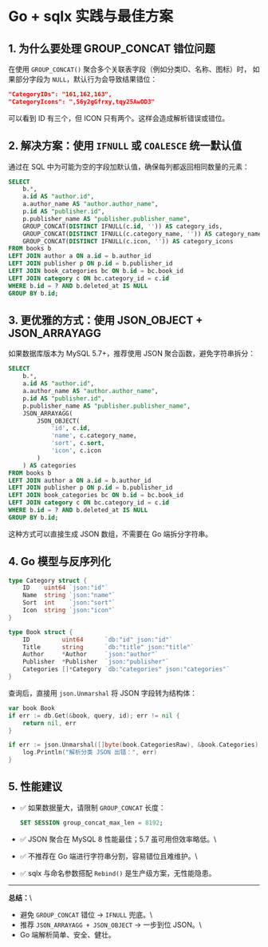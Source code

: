 # Go + sqlx 实践与最佳方案

## 1. 为什么要处理 GROUP_CONCAT 错位问题

在使用 `GROUP_CONCAT()` 聚合多个关联表字段（例如分类ID、名称、图标）时，
如果部分字段为 `NULL`，默认行为会导致结果错位：

``` json
"CategoryIDs": "161,162,163",
"CategoryIcons": ",S6y2gGfrxy,tqy25AwOD3"
```

可以看到 ID 有三个，但 ICON 只有两个。这样会造成解析错误或错位。

## 2. 解决方案：使用 `IFNULL` 或 `COALESCE` 统一默认值

通过在 SQL 中为可能为空的字段加默认值，确保每列都返回相同数量的元素：

``` sql
SELECT 
    b.*,
    a.id AS "author.id",
    a.author_name AS "author.author_name",
    p.id AS "publisher.id",
    p.publisher_name AS "publisher.publisher_name",
    GROUP_CONCAT(DISTINCT IFNULL(c.id, '')) AS category_ids,
    GROUP_CONCAT(DISTINCT IFNULL(c.category_name, '')) AS category_names,
    GROUP_CONCAT(DISTINCT IFNULL(c.icon, '')) AS category_icons
FROM books b
LEFT JOIN author a ON a.id = b.author_id
LEFT JOIN publisher p ON p.id = b.publisher_id
LEFT JOIN book_categories bc ON b.id = bc.book_id
LEFT JOIN category c ON bc.category_id = c.id
WHERE b.id = ? AND b.deleted_at IS NULL
GROUP BY b.id;
```

## 3. 更优雅的方式：使用 JSON_OBJECT + JSON_ARRAYAGG

如果数据库版本为 MySQL 5.7+，推荐使用 JSON 聚合函数，避免字符串拆分：

``` sql
SELECT 
    b.*,
    a.id AS "author.id",
    a.author_name AS "author.author_name",
    p.id AS "publisher.id",
    p.publisher_name AS "publisher.publisher_name",
    JSON_ARRAYAGG(
        JSON_OBJECT(
            'id', c.id,
            'name', c.category_name,
            'sort', c.sort,
            'icon', c.icon
        )
    ) AS categories
FROM books b
LEFT JOIN author a ON a.id = b.author_id
LEFT JOIN publisher p ON p.id = b.publisher_id
LEFT JOIN book_categories bc ON b.id = bc.book_id
LEFT JOIN category c ON bc.category_id = c.id
WHERE b.id = ? AND b.deleted_at IS NULL
GROUP BY b.id;
```

这种方式可以直接生成 JSON 数组，不需要在 Go 端拆分字符串。

## 4. Go 模型与反序列化

``` go
type Category struct {
    ID    uint64 `json:"id"`
    Name  string `json:"name"`
    Sort  int    `json:"sort"`
    Icon  string `json:"icon"`
}

type Book struct {
    ID         uint64      `db:"id" json:"id"`
    Title      string      `db:"title" json:"title"`
    Author     *Author     `json:"author"`
    Publisher  *Publisher  `json:"publisher"`
    Categories []*Category `db:"categories" json:"categories"`
}
```

查询后，直接用 `json.Unmarshal` 将 JSON 字段转为结构体：

``` go
var book Book
if err := db.Get(&book, query, id); err != nil {
    return nil, err
}

if err := json.Unmarshal([]byte(book.CategoriesRaw), &book.Categories); err != nil {
    log.Println("解析分类 JSON 出错：", err)
}
```

## 5. 性能建议

-   ✅ 如果数据量大，请限制 `GROUP_CONCAT` 长度：

    ``` sql
    SET SESSION group_concat_max_len = 8192;
    ```

-   ✅ JSON 聚合在 MySQL 8 性能最佳；5.7 虽可用但效率略低。\

-   ✅ 不推荐在 Go 端进行字符串分割，容易错位且难维护。\

-   ✅ sqlx 与命名参数搭配 `Rebind()` 是生产级方案，无性能隐患。

------------------------------------------------------------------------

**总结：**\
- 避免 `GROUP_CONCAT` 错位 → `IFNULL` 兜底。\
- 推荐 `JSON_ARRAYAGG + JSON_OBJECT` → 一步到位 JSON。\
- Go 端解析简单、安全、健壮。
